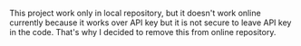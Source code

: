 This project work only in local repository, but it doesn't work online currently because it works over API key but it is not secure to leave API key in the code. 
That's why I decided to remove this from online repository.
